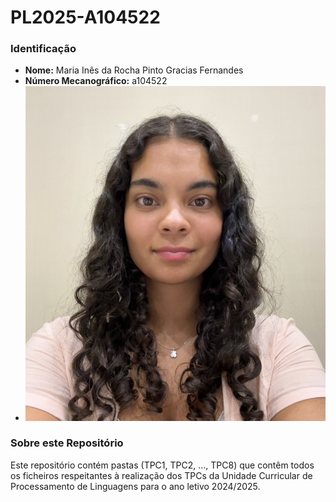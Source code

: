 # PL2025-A104522

### Identificação
- **Nome:** Maria Inês da Rocha Pinto Gracias Fernandes
- **Número Mecanográfico:** a104522
- ![a104522](foto.jpg)

### Sobre este Repositório
Este repositório contém pastas (TPC1, TPC2, ..., TPC8) que contêm todos os ficheiros respeitantes à realização dos TPCs da Unidade Curricular de Processamento de Linguagens para o ano letivo 2024/2025. 

